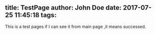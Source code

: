 title: TestPage
author: John Doe
date: 2017-07-25 11:45:18
tags:
---
This  is a test pages if I can see it from main page ,it means successed.